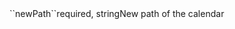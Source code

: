 <tr><td>``newPath``</td><td>required, string</td><td>New path of the calendar</td><td></td><td></td></tr>